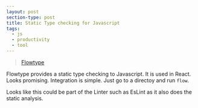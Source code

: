 ```yaml
---
layout: post
section-type: post
title: Static Type checking for Javascript
tags: 
  - js
  - productivity
  - tool
---
```


> [Flowtype](http://flowtype.org) 


Flowtype provides a static type checking to Javascript. It is used in React. Looks promising. 
Integration is simple. Just go to a directoy and run `flow`.

Looks like this could be part of the Linter such as EsLint as it also does the static analysis. 
